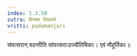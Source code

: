 ```yaml
---
index: 1.3.50
sutra: विभाषा विप्रलापे
vritti: padamanjari
---
```


 संवत्सरान् वदन्तीति सांवत्सराःउज्यौतिषिकाः। एवं मौहूर्तिकाः॥